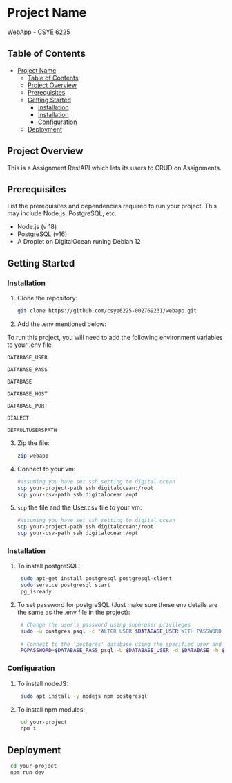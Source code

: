# Project Name

WebApp - CSYE 6225

## Table of Contents

- [Project Name](#project-name)
  - [Table of Contents](#table-of-contents)
  - [Project Overview](#project-overview)
  - [Prerequisites](#prerequisites)
  - [Getting Started](#getting-started)
    - [Installation](#installation)
    - [Installation](#installation-1)
    - [Configuration](#configuration)
  - [Deployment](#deployment)

## Project Overview

This is a Assignment RestAPI which lets its users to CRUD on Assignments.

## Prerequisites

List the prerequisites and dependencies required to run your project. This may include Node.js, PostgreSQL, etc.

- Node.js (v 18)
- PostgreSQL (v16)
- A Droplet on DigitalOcean runing Debian 12

## Getting Started


### Installation

1. Clone the repository:

   ```bash
   git clone https://github.com/csye6225-002769231/webapp.git

2. Add the .env mentioned below:

To run this project, you will need to add the following environment variables to your .env file

`DATABASE_USER`
  
`DATABASE_PASS` 

`DATABASE`  

`DATABASE_HOST` 

`DATABASE_PORT` 

`DIALECT` 

`DEFAULTUSERSPATH` 

3. Zip the file:

   ```bash
   zip webapp

4. Connect to your vm:

   ```bash
   #assuming you have set ssh setting to digital ocean
   scp your-project-path ssh digitalocean:/root
   scp your-csv-path ssh digitalocean:/opt

5. ```scp``` the file and the User.csv file to your vm:

   ```bash
   #assuming you have set ssh setting to digital ocean
   scp your-project-path ssh digitalocean:/root
   scp your-csv-path ssh digitalocean:/opt

### Installation

1. To install postgreSQL:

   ```bash
    sudo apt-get install postgresql postgresql-client
    sudo service postgresql start
    pg_isready

2. To set password for postgreSQL (Just make sure these env details are the same as the .env file in the project):

   ```bash
    # Change the user's password using superuser privileges
    sudo -u postgres psql -c "ALTER USER $DATABASE_USER WITH PASSWORD '$DATABASE_PASS';"
          
    # Connect to the 'postgres' database using the specified user and password
    PGPASSWORD=$DATABASE_PASS psql -U $DATABASE_USER -d $DATABASE -h $DATABASE_HOST -p $DATABASE_PORT

### Configuration

1. To install nodeJS:

   ```bash
    sudo apt install -y nodejs npm postgresql

2. To install npm modules:

   ```bash
    cd your-project
    npm i

## Deployment

   ```bash
    cd your-project
    npm run dev
